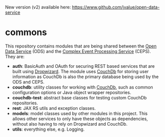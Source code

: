New version (v2) available here: https://www.github.com/jvalue/open-data-service

# commons

This repository contains modules that are being shared between the [Open Data Service](https://github.com/jvalue/open-data-service) (ODS) and the [Complex Event Processing Service](https://github.com/jvalue/cep-service) (CEPS). They are:

- __auth__: BasicAuth and OAuth for securing REST based services that are built using [Dropwizard](http://www.dropwizard.io/). The module uses [CouchDb](https://couchdb.apache.org/) for storing user information as CouchDb is also the primary database being used by the ODS and CEPS.
- __couchdb__: utility classes for working with [CouchDb](https://couchdb.apache.org/), such as common configuration options or Java object wrapper repositories.
- __couchdb-test__: abstract base classes for testing custom CouchDb repositories.
- __rest__: JAX RS utils and exception classes.
- __models__: model classes used by other modules in this project. This allows other services to only have these objects as dependencies, without also having to rely on Dropwizard and CouchDb.
- __utils__: everything else, e.g. Logging.
